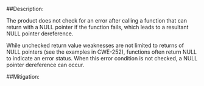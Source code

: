 ##Description:

The product does not check for an error after calling a function that can return with a NULL pointer if the function fails, which leads to a resultant NULL pointer dereference.

While unchecked return value weaknesses are not limited to returns of NULL pointers (see the examples in CWE-252), functions often return NULL to indicate an error status. When this error condition is not checked, a NULL pointer dereference can occur.

##Mitigation:

